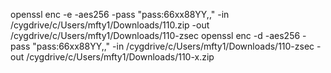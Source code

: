 


openssl  enc -e -aes256  -pass "pass:66xx88YY,,"    -in /cygdrive/c/Users/mfty1/Downloads/110.zip -out /cygdrive/c/Users/mfty1/Downloads/110-zsec
openssl  enc -d -aes256  -pass "pass:66xx88YY,,"    -in /cygdrive/c/Users/mfty1/Downloads/110-zsec -out /cygdrive/c/Users/mfty1/Downloads/110-x.zip

